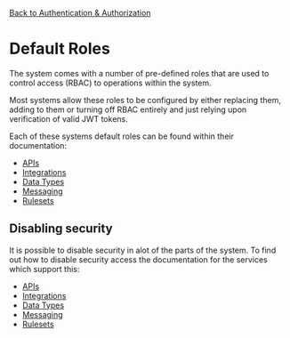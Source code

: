 [Back to Authentication & Authorization](/src/support.documentation/auth)

# Default Roles

The system comes with a number of pre-defined roles that are used to control access (RBAC) to operations within the system.

Most systems allow these roles to be configured by either replacing them, adding to them or turning off RBAC entirely and just relying upon verification of valid JWT tokens.

Each of these systems default roles can be found within their documentation:

* [APIs](/src/support.documentation/apis/routes)
* [Integrations](/src/support.documentation/integrations)
* [Data Types](/src/support.documentation/data)
* [Messaging](/src/support.documentation/messaging)
* [Rulesets](/src/support.documentation/rulesets)

## Disabling security

It is possible to disable security in alot of the parts of the system. To find out how to disable security access the documentation for the services which support this:

* [APIs](/src/support.documentation/apis/routes)
* [Integrations](/src/support.documentation/integrations)
* [Data Types](/src/support.documentation/data)
* [Messaging](/src/support.documentation/messaging)
* [Rulesets](/src/support.documentation/rulesets)